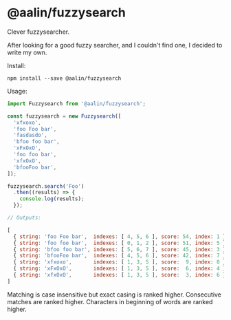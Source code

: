 # @aalin/fuzzysearch

Clever fuzzysearcher.

After looking for a good fuzzy searcher, and I couldn't find one, I decided to write my own.

Install:

    npm install --save @aalin/fuzzysearch

Usage:

```javascript
import Fuzzysearch from '@aalin/fuzzysearch';

const fuzzysearch = new Fuzzysearch([
  'xfxoxo',
  'foo Foo bar',
  'fasdasdo',
  'bfoo foo bar',
  'xFxOxO',
  'foo foo bar',
  'xfxOxO',
  'bfooFoo bar',
]);

fuzzysearch.search('Foo')
  .then((results) => {
    console.log(results);
  });

// Outputs:

[
  { string: 'foo Foo bar',  indexes: [ 4, 5, 6 ], score: 54, index: 1 },
  { string: 'foo foo bar',  indexes: [ 0, 1, 2 ], score: 51, index: 5 },
  { string: 'bfoo foo bar', indexes: [ 5, 6, 7 ], score: 45, index: 3 },
  { string: 'bfooFoo bar',  indexes: [ 4, 5, 6 ], score: 42, index: 7 },
  { string: 'xfxoxo',       indexes: [ 1, 3, 5 ], score:  9, index: 0 },
  { string: 'xFxOxO',       indexes: [ 1, 3, 5 ], score:  6, index: 4 },
  { string: 'xfxOxO',       indexes: [ 1, 3, 5 ], score:  3, index: 6 }
]
```

Matching is case insensitive but exact casing is ranked higher.
Consecutive matches are ranked higher.
Characters in beginning of words are ranked higher.
